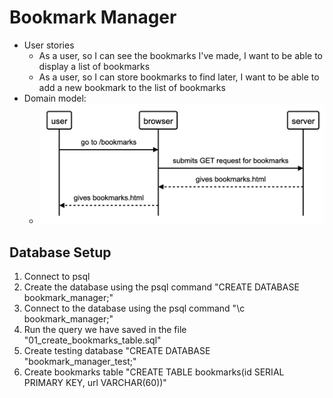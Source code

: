 # Bookmark Manager #
* User stories
  * As a user, so I can see the bookmarks I've made, I want to be able to display a list of bookmarks
  * As a user, so I can store bookmarks to find later, I want to be able to add a new bookmark to the list of bookmarks
* Domain model:
  * ![User Story 1 Domain Model Diagram](/bookmarks/screenshots/user_story_1_domain_model.jpg?raw=true "User story 1 domain model diagram")

## Database Setup
1. Connect to psql
2. Create the database using the psql command "CREATE DATABASE bookmark_manager;"
3. Connect to the database using the psql command "\c bookmark_manager;"
4. Run the query we have saved in the file "01_create_bookmarks_table.sql"
5. Create testing database "CREATE DATABASE "bookmark_manager_test;"
6. Create bookmarks table "CREATE TABLE bookmarks(id SERIAL PRIMARY KEY, url VARCHAR(60))"
